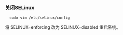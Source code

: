   ### 关闭SELinux ###
```
  sudo vim /etc/selinux/config
```
  将  SELINUX=enforcing  改为  SELINUX=disabled 重启系统。